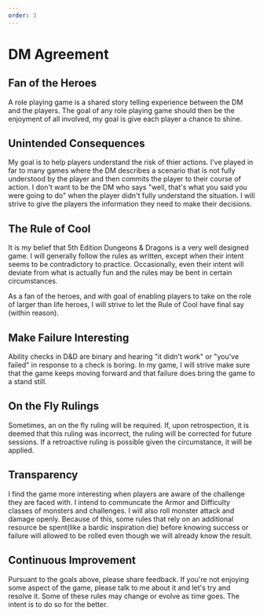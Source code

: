 ```yaml
---
order: 3
---
```


# DM Agreement

## Fan of the Heroes

A role playing game is a shared story telling experience between the DM and the players. The goal of any role playing game should then be the enjoyment of all involved, my goal is give each player a chance to shine.

## Unintended Consequences

My goal is to help players understand the risk of thier actions. I've played in far to many games where the DM describes a scenario that is not fully understood by the player and then commits the player to their course of action. I don't want to be the DM who says "well, that's what you said you were going to do" when the player didn't fully understand the situation. I will strive to give the players the information they need to make their decisions.

## The Rule of Cool

It is my belief that 5th Edition Dungeons & Dragons is a very well designed game. I will generally follow the rules as written, except when their intent seems to be contradictory to practice. Occasionally, even their intent will deviate from what is actually fun and the rules may be bent in certain circumstances.

As a fan of the heroes, and with goal of enabling players to take on the role of larger than life heroes, I will strive to let the Rule of Cool have final say (within reason).

## Make Failure Interesting

Ability checks in D&D are binary and hearing "it didn't work" or "you've failed" in response to a check is boring. In my game, I will strive make sure that the game keeps moving forward and that failure does bring the game to a stand still.

## On the Fly Rulings

Sometimes, an on the fly ruling will be required. If, upon retrospection, it is deemed that this ruling was incorrect, the ruling will be corrected for future sessions. If a retroactive ruling is possible given the circumstance, it will be applied.

## Transparency

I find the game more interesting when players are aware of the challenge they are faced with. I intend to communcate the Armor and Difficulty classes of monsters and challenges. I will also roll monster attack and damage openly. Because of this, some rules that rely on an additional resource be spent(like a bardic inspiration die) before knowing success or failure will allowed to be rolled even though we will already know the result.

## Continuous Improvement

Pursuant to the goals above, please share feedback. If you're not enjoying some aspect of the game, please talk to me about it and let's try and resolve it. Some of these rules may change or evolve as time goes. The intent is to do so for the better.
